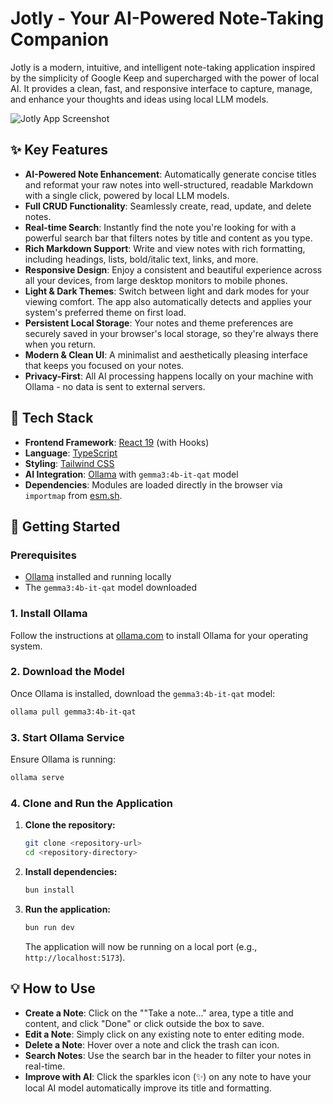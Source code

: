 
# Jotly - Your AI-Powered Note-Taking Companion

Jotly is a modern, intuitive, and intelligent note-taking application inspired by the simplicity of Google Keep and supercharged with the power of local AI. It provides a clean, fast, and responsive interface to capture, manage, and enhance your thoughts and ideas using local LLM models.

![Jotly App Screenshot](https://storage.googleapis.com/fpl-assets/jotly-screenshot.png)

## ✨ Key Features

- **AI-Powered Note Enhancement**: Automatically generate concise titles and reformat your raw notes into well-structured, readable Markdown with a single click, powered by local LLM models.
- **Full CRUD Functionality**: Seamlessly create, read, update, and delete notes.
- **Real-time Search**: Instantly find the note you're looking for with a powerful search bar that filters notes by title and content as you type.
- **Rich Markdown Support**: Write and view notes with rich formatting, including headings, lists, bold/italic text, links, and more.
- **Responsive Design**: Enjoy a consistent and beautiful experience across all your devices, from large desktop monitors to mobile phones.
- **Light & Dark Themes**: Switch between light and dark modes for your viewing comfort. The app also automatically detects and applies your system's preferred theme on first load.
- **Persistent Local Storage**: Your notes and theme preferences are securely saved in your browser's local storage, so they're always there when you return.
- **Modern & Clean UI**: A minimalist and aesthetically pleasing interface that keeps you focused on your notes.
- **Privacy-First**: All AI processing happens locally on your machine with Ollama - no data is sent to external servers.

## 🚀 Tech Stack

- **Frontend Framework**: [React 19](https://react.dev/) (with Hooks)
- **Language**: [TypeScript](https://www.typescriptlang.org/)
- **Styling**: [Tailwind CSS](https://tailwindcss.com/)
- **AI Integration**: [Ollama](https://ollama.com/) with `gemma3:4b-it-qat` model
- **Dependencies**: Modules are loaded directly in the browser via `importmap` from [esm.sh](https://esm.sh/).

## 🔧 Getting Started

### Prerequisites
- [Ollama](https://ollama.com/) installed and running locally
- The `gemma3:4b-it-qat` model downloaded

### 1. Install Ollama
Follow the instructions at [ollama.com](https://ollama.com/) to install Ollama for your operating system.

### 2. Download the Model
Once Ollama is installed, download the `gemma3:4b-it-qat` model:
```bash
ollama pull gemma3:4b-it-qat
```

### 3. Start Ollama Service
Ensure Ollama is running:
```bash
ollama serve
```

### 4. Clone and Run the Application

1.  **Clone the repository:**
    ```bash
    git clone <repository-url>
    cd <repository-directory>
    ```

2.  **Install dependencies:**
    ```bash
    bun install
    ```

3.  **Run the application:**
    ```bash
    bun run dev
    ```
    
    The application will now be running on a local port (e.g., `http://localhost:5173`).

## 💡 How to Use

- **Create a Note**: Click on the ""Take a note..." area, type a title and content, and click "Done" or click outside the box to save.
- **Edit a Note**: Simply click on any existing note to enter editing mode.
- **Delete a Note**: Hover over a note and click the trash can icon.
- **Search Notes**: Use the search bar in the header to filter your notes in real-time.
- **Improve with AI**: Click the sparkles icon (✨) on any note to have your local AI model automatically improve its title and formatting.
